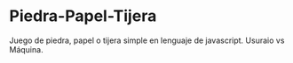 # Piedra-Papel-Tijera
Juego de piedra, papel o tijera simple en lenguaje de javascript. Usuraio vs Máquina.
